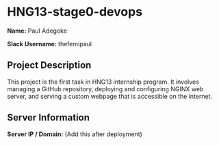 # HNG13-stage0-devops

**Name:** Paul Adegoke

**Slack Username:** thefemipaul

## Project Description
This project is the first task in HNG13 internship program. It involves managing a GitHub repository, deploying and configuring NGINX web server, and serving a custom webpage that is accessible on the internet.

## Server Information
**Server IP / Domain:** (Add this after deployment)
